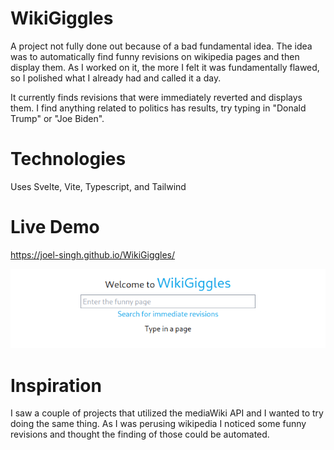 # WikiGiggles
A project not fully done out because of a bad fundamental idea. The idea was to automatically find funny revisions on wikipedia pages and then display them. As I worked on it, the more I felt it was fundamentally flawed, so I polished what I already had and called it a day.

It currently finds revisions that were immediately reverted and displays them. I find anything related to politics has results, try typing in "Donald Trump" or "Joe Biden".

# Technologies
Uses Svelte, Vite, Typescript, and Tailwind

# Live Demo
https://joel-singh.github.io/WikiGiggles/

![](./wikigigglescropped.png)

# Inspiration
I saw a couple of projects that utilized the mediaWiki API and I wanted to try doing the same thing. As I was perusing wikipedia I noticed some funny revisions and thought the finding of those could be automated.

